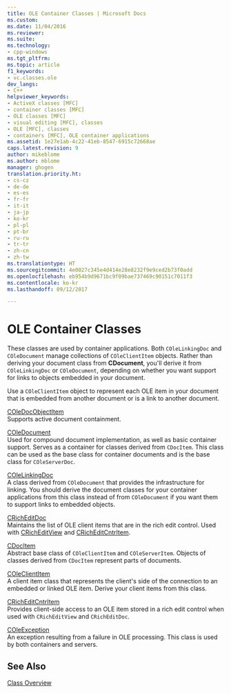 ```yaml
---
title: OLE Container Classes | Microsoft Docs
ms.custom: 
ms.date: 11/04/2016
ms.reviewer: 
ms.suite: 
ms.technology:
- cpp-windows
ms.tgt_pltfrm: 
ms.topic: article
f1_keywords:
- vc.classes.ole
dev_langs:
- C++
helpviewer_keywords:
- ActiveX classes [MFC]
- container classes [MFC]
- OLE classes [MFC]
- visual editing [MFC], classes
- OLE [MFC], classes
- containers [MFC], OLE container applications
ms.assetid: 1e27e1ab-4c22-41eb-8547-6915c72668ae
caps.latest.revision: 9
author: mikeblome
ms.author: mblome
manager: ghogen
translation.priority.ht:
- cs-cz
- de-de
- es-es
- fr-fr
- it-it
- ja-jp
- ko-kr
- pl-pl
- pt-br
- ru-ru
- tr-tr
- zh-cn
- zh-tw
ms.translationtype: HT
ms.sourcegitcommit: 4e0027c345e4d414e28e8232f9e9ced2b73f0add
ms.openlocfilehash: eb954b9d9671bc9f09bae737469c90151c7011f3
ms.contentlocale: ko-kr
ms.lasthandoff: 09/12/2017

---
```

# <a name="ole-container-classes"></a>OLE Container Classes
These classes are used by container applications. Both `COleLinkingDoc` and `COleDocument` manage collections of `COleClientItem` objects. Rather than deriving your document class from **CDocument**, you'll derive it from `COleLinkingDoc` or `COleDocument`, depending on whether you want support for links to objects embedded in your document.  
  
 Use a `COleClientItem` object to represent each OLE item in your document that is embedded from another document or is a link to another document.  
  
 [COleDocObjectItem](../mfc/reference/coledocobjectitem-class.md)  
 Supports active document containment.  
  
 [COleDocument](../mfc/reference/coledocument-class.md)  
 Used for compound document implementation, as well as basic container support. Serves as a container for classes derived from `CDocItem`. This class can be used as the base class for container documents and is the base class for `COleServerDoc`.  
  
 [COleLinkingDoc](../mfc/reference/colelinkingdoc-class.md)  
 A class derived from `COleDocument` that provides the infrastructure for linking. You should derive the document classes for your container applications from this class instead of from `COleDocument` if you want them to support links to embedded objects.  
  
 [CRichEditDoc](../mfc/reference/cricheditdoc-class.md)  
 Maintains the list of OLE client items that are in the rich edit control. Used with [CRichEditView](../mfc/reference/cricheditview-class.md) and [CRichEditCntrItem](../mfc/reference/cricheditcntritem-class.md).  
  
 [CDocItem](../mfc/reference/cdocitem-class.md)  
 Abstract base class of `COleClientItem` and `COleServerItem`. Objects of classes derived from `CDocItem` represent parts of documents.  
  
 [COleClientItem](../mfc/reference/coleclientitem-class.md)  
 A client item class that represents the client's side of the connection to an embedded or linked OLE item. Derive your client items from this class.  
  
 [CRichEditCntrItem](../mfc/reference/cricheditcntritem-class.md)  
 Provides client-side access to an OLE item stored in a rich edit control when used with `CRichEditView` and `CRichEditDoc`.  
  
 [COleException](../mfc/reference/coleexception-class.md)  
 An exception resulting from a failure in OLE processing. This class is used by both containers and servers.  
  
## <a name="see-also"></a>See Also  
 [Class Overview](../mfc/class-library-overview.md)


